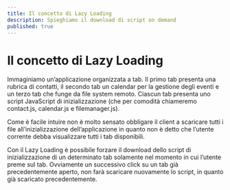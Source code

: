```yaml
---
title: Il concetto di Lazy Loading
description: Spieghiamo il download di script on demand
published: true
---
```


# Il concetto di Lazy Loading
Immaginiamo un’applicazione organizzata a tab. Il primo tab presenta una rubrica di contatti, il secondo tab un calendar per la gestione degli eventi e un terzo tab che funge da file system remoto. Ciascun tab presenta uno script JavaScript di inizializzazione (che per comodità chiameremo contact.js, calendar.js e filemanager.js).

Come è facile intuire non è molto sensato obbligare il client a scaricare tutti i file all’inizializzazione dell’applicazione in quanto non è detto che l’utente corrente debba visualizzare tutti i tab disponibili.

Con il Lazy Loading è possibile forzare il download dello script di inizializzazione di un determinato tab solamente nel momento in cui l’utente preme sul tab. Ovviamente un successivo click su un tab già precedentemente aperto, non farà scaricare nuovamente lo script, in quanto già scaricato precedentemente.
